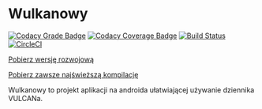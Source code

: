 # Wulkanowy

[![Codacy Grade Badge](https://api.codacy.com/project/badge/Grade/b0365aa6584a4c1abf36141204bc8de3)](https://www.codacy.com/app/wulkanowy/wulkanowy)
[![Codacy Coverage Badge](https://api.codacy.com/project/badge/Coverage/b0365aa6584a4c1abf36141204bc8de3)](https://www.codacy.com/app/wulkanowy/wulkanowy)
[![Build Status](https://www.bitrise.io/app/daeff1893f3c8128.svg?token=Hjm1ACamk86JDeVVJHOeqQ&branch=master)](https://www.bitrise.io/app/daeff1893f3c8128)
[![CircleCI](https://circleci.com/gh/wulkanowy/wulkanowy.svg?style=svg)](https://circleci.com/gh/wulkanowy/wulkanowy)

[Pobierz wersję rozwojową](https://www.bitrise.io/artifact/1497042/p/52485481a5bc4fe4b4243a87d62a2858)

[Pobierz zawsze najświeższą kompilację](https://circleci-tkn.rhcloud.com/api/v1/project/wulkanowy/wulkanowy/tree/master/latest/artifacts/app-debug.apk)

Wulkanowy to projekt aplikacji na androida ułatwiającej używanie dziennika VULCANa.
